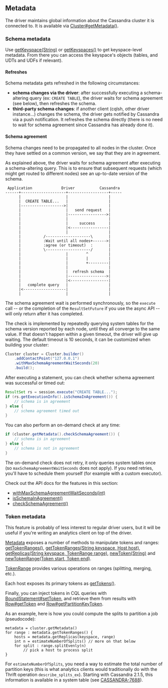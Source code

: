 ## Metadata

The driver maintains global information about the Cassandra cluster it
is connected to. It is available via
[Cluster#getMetadata()][getMetadata].

[getMetadata]: http://docs.datastax.com/en/drivers/java/2.0/com/datastax/driver/core/Cluster.html#getMetadata()

### Schema metadata

Use [getKeyspace(String)][getKeyspace] or [getKeyspaces()][getKeyspaces]
to get keyspace-level metadata. From there you can access the keyspace's
objects (tables, and UDTs and UDFs if relevant).

[getKeyspace]: http://docs.datastax.com/en/drivers/java/2.0/com/datastax/driver/core/Metadata.html#getKeyspace(java.lang.String)
[getKeyspaces]: http://docs.datastax.com/en/drivers/java/2.0/com/datastax/driver/core/Metadata.html#getKeyspaces()

#### Refreshes

Schema metadata gets refreshed in the following circumstances:

* **schema changes via the driver**: after successfully executing a
  schema-altering query (ex: `CREATE TABLE`), the driver waits for
  schema agreement (see below), then refreshes the schema.
* **third-party schema changes**: if another client (cqlsh, other driver
  instance...) changes the schema, the driver gets notified by Cassandra
  via a push notification. It refreshes the schema directly (there is no
  need to wait for schema agreement since Cassandra has already done it).

#### Schema agreement

Schema changes need to be propagated to all nodes in the cluster. Once
they have settled on a common version, we say that they are in
agreement.

As explained above, the driver waits for schema agreement after
executing a schema-altering query. This is to ensure that subsequent
requests (which might get routed to different nodes) see an up-to-date
version of the schema.

```ditaa
 Application             Driver           Cassandra
------+--------------------+------------------+-----
      |                    |                  |
      |  CREATE TABLE...   |                  |
      |------------------->|                  |
      |                    |   send request   |
      |                    |----------------->|
      |                    |                  |
      |                    |     success      |
      |                    |<-----------------|
      |                    |                  |
      |          /--------------------\       |
      |          :Wait until all nodes+------>|
      |          :agree (or timeout)  :       |
      |          \--------------------/       |
      |                    |        ^         |
      |                    |        |         |
      |                    |        +---------|
      |                    |                  |
      |                    |  refresh schema  |
      |                    |----------------->|
      |                    |<-----------------|
      |   complete query   |                  |
      |<-------------------|                  |
      |                    |                  |
```

The schema agreement wait is performed synchronously, so the `execute`
call -- or the completion of the `ResultSetFuture` if you use the async
API -- will only return after it has completed.

The check is implemented by repeatedly querying system tables for the
schema version reported by each node, until they all converge to the
same value. If that doesn't happen within a given timeout, the driver
will give up waiting.  The default timeout is 10 seconds, it can be
customized when building your cluster:

```java
Cluster cluster = Cluster.builder()
    .addContactPoint("127.0.0.1")
    .withMaxSchemaAgreementWaitSeconds(20)
    .build();
```

After executing a statement, you can check whether schema agreement was
successful or timed out:

```java
ResultSet rs = session.execute("CREATE TABLE...");
if (rs.getExecutionInfo().isSchemaInAgreement()) {
    // schema is in agreement
} else {
    // schema agreement timed out
}
```

You can also perform an on-demand check at any time:

```java
if (cluster.getMetadata().checkSchemaAgreement()) {
    // schema is in agreement
} else {
    // schema is not in agreement
}
```

The on-demand check does not retry, it only queries system tables once
(so `maxSchemaAgreementWaitSeconds` does not apply). If you need
retries, you'll have to schedule them yourself (for example with a
custom executor).

Check out the API docs for the features in this section:

* [withMaxSchemaAgreementWaitSeconds(int)](http://docs.datastax.com/en/drivers/java/2.0/com/datastax/driver/core/Cluster.Builder.html#withMaxSchemaAgreementWaitSeconds(int))
* [isSchemaInAgreement()](http://docs.datastax.com/en/drivers/java/2.0/com/datastax/driver/core/ExecutionInfo.html#isSchemaInAgreement())
* [checkSchemaAgreement()](http://docs.datastax.com/en/drivers/java/2.0/com/datastax/driver/core/Metadata.html#checkSchemaAgreement())


### Token metadata

This feature is probably of less interest to regular driver users, but
it will be useful if you're writing an analytics client on top of the
driver.

[Metadata][metadata] exposes a number of methods to manipulate tokens
and ranges: [getTokenRanges()][getTokenRanges], [getTokenRanges(String
keyspace, Host host)][getTokenRanges2], [getReplicas(String keyspace,
TokenRange range)][getReplicas], [newToken(String)][newToken] and
[newTokenRange(Token start, Token end)][newTokenRange].

[TokenRange][TokenRange] provides various operations on ranges
(splitting, merging, etc.).

Each host exposes its primary tokens as [getTokens()][getTokens].

Finally, you can inject tokens in CQL queries with
[BoundStatement#setToken][setToken], and retrieve them from results with
[Row#getToken][getToken] and [Row#getPartitionKeyToken][getPKToken].

As an example, here is how you could compute the splits to partition a
job (pseudocode):

```
metadata = cluster.getMetadata()
for range : metadata.getTokenRanges() {
    hosts = metadata.getReplicas(keyspace, range)
    int n = estimateNumberOfSplits() // more on that below
    for split : range.splitEvenly(n)
        // pick a host to process split
}
```

For `estimateNumberOfSplits`, you need a way to estimate the total
number of partition keys (this is what analytics clients would
traditionally do with the Thrift operation `describe_splits_ex`).
Starting with Cassandra 2.1.5, this information is available in a system
table (see
[CASSANDRA-7688](https://issues.apache.org/jira/browse/CASSANDRA-7688)).

[metadata]: http://docs.datastax.com/en/drivers/java/2.0/com/datastax/driver/core/Metadata.html
[getTokenRanges]: http://docs.datastax.com/en/drivers/java/2.0/com/datastax/driver/core/Metadata.html#getTokenRanges()
[getTokenRanges2]: http://docs.datastax.com/en/drivers/java/2.0/com/datastax/driver/core/Metadata.html#getTokenRanges(java.lang.String,%20com.datastax.driver.core.Host)
[getReplicas]: http://docs.datastax.com/en/drivers/java/2.0/com/datastax/driver/core/Metadata.html#getReplicas(java.lang.String,%20com.datastax.driver.core.TokenRange)
[newToken]: http://docs.datastax.com/en/drivers/java/2.0/com/datastax/driver/core/Metadata.html#newToken(java.lang.String)
[newTokenRange]: http://docs.datastax.com/en/drivers/java/2.0/com/datastax/driver/core/Metadata.html#newTokenRange(com.datastax.driver.core.Token,%20com.datastax.driver.core.Token)
[TokenRange]: http://docs.datastax.com/en/drivers/java/2.0/com/datastax/driver/core/TokenRange.html
[getTokens]: http://docs.datastax.com/en/drivers/java/2.0/com/datastax/driver/core/Host.html#getTokens()
[setToken]: http://docs.datastax.com/en/drivers/java/2.0/com/datastax/driver/core/BoundStatement.html#setToken(int,%20com.datastax.driver.core.Token)
[getToken]: http://docs.datastax.com/en/drivers/java/2.0/com/datastax/driver/core/Row.html#getToken(int)
[getPKToken]: http://docs.datastax.com/en/drivers/java/2.0/com/datastax/driver/core/Row.html#getPartitionKeyToken()
